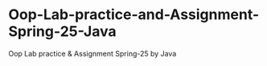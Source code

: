 # Oop-Lab-practice-and-Assignment-Spring-25-Java
Oop Lab practice &amp; Assignment Spring-25 by Java
